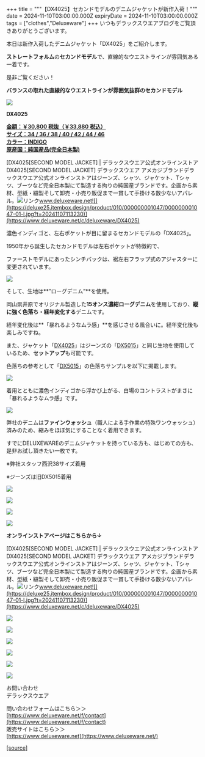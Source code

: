 +++
title = """【DX4025】セカンドモデルのデニムジャケットが新作入荷！"""
date = 2024-11-10T03:00:00.000Z
expiryDate = 2024-11-10T03:00:00.000Z
tags = ["clothes","Deluxeware"]
+++
いつもデラックスウエアブログをご覧頂きありがとうございます。

本日は新作入荷したデニムジャケット「DX4025」をご紹介します。

**ストレートフォルム**の**セカンドモデル**で、直線的なウエストラインが雰囲気ある一着です。

是非ご覧ください！

**バランスの取れた直線的なウエストラインが雰囲気抜群のセカンドモデル**

[![](https://stat.ameba.jp/user_images/20241109/16/deluxeware/ee/df/p/o0800100015507971359.png)](https://stat.ameba.jp/user_images/20241109/16/deluxeware/ee/df/p/o0800100015507971359.png)

**DX4025**

**[金額：￥30,800 税抜（￥33,880 税込）](https://www.deluxeware.net/c/deluxeware/DX4025)  
[サイズ：34 / 36 / 38 / 40 / 42 / 44 / 46](https://www.deluxeware.net/c/deluxeware/DX4025)  
[カラー：INDIGO](https://www.deluxeware.net/c/deluxeware/DX4025)  
[原産国：純国産品(完全日本製)](https://www.deluxeware.net/c/deluxeware/DX4025)**

[DX4025\[SECOND MODEL JACKET\] | デラックスウエア公式オンラインストアDX4025\[SECOND MODEL JACKET\] デラックスウエア アメカジブランドデラックスウエア公式オンラインストアはジーンズ、シャツ、ジャケット、Tシャツ、ブーツなど完全日本製にて製造する拘りの純国産ブランドです。企画から素材、型紙・縫製そして卸売・小売り販促まで一貫して手掛ける数少ないアパレル。![リンク](https://c.stat100.ameba.jp/ameblo/symbols/v3.20.0/svg/gray/editor_link.svg)www.deluxeware.net![](https://deluxe25.itembox.design/product/010/000000001047/000000001047-01-l.jpg?t=20241107113230)](https://www.deluxeware.net/c/deluxeware/DX4025)

濃色インディゴと、左右ポケットが目に留まるセカンドモデルの「DX4025」。

1950年から誕生したセカンドモデルは左右ポケットが特徴的で、

ファーストモデルにあったシンチバックは、裾左右フラップ式のアジャスターに変更されています。

![](https://deluxe25.itembox.design/product/010/000000001047/000000001047-07-l.jpg?t=20241107113230)

そして、生地は**”ローグデニム”**を使用。

岡山県井原でオリジナル製造した**15オンス濃紺ローグデニム**を使用しており、**縦に強く色落ち・経年変化する**デニムです。

経年変化後は**「暴れるようなムラ感」**を感じさせる風合いに。経年変化後も楽しみですね。

また、ジャケット「[DX4025](https://www.deluxeware.net/c/deluxeware/DX4025)」はジーンズの「[DX5015](https://www.deluxeware.net/c/deluxeware/DX5015)」と同じ生地を使用しているため、**セットアップ**も可能です。

色落ちの参考として「[DX5015](https://www.deluxeware.net/c/deluxeware/DX5015)」の色落ちサンプルを以下に掲載します。

![](https://stat.ameba.jp/user_images/20240821/08/deluxeware/9b/d5/j/o0800139215477231735.jpg?caw=800)

着用とともに濃色インディゴから浮かび上がる、白場のコントラストがまさに「暴れるようなムラ感」です。

![](https://stat.ameba.jp/user_images/20240806/15/deluxeware/27/f8/j/o0800120015471716866.jpg?caw=800)

弊社のデニムは**ファインウォッシュ**（職人による手作業の特殊ワンウォッシュ）済みのため、縮みをほぼ気にすることなく着用できます。

すでにDELUXEWAREのデニムジャケットを持っている方も、はじめての方も、是非お試し頂きたい一枚です。

※弊社スタッフ西沢38サイズ着用

※ジーンズは旧DX5015着用

[![](https://stat.ameba.jp/user_images/20241109/16/deluxeware/5a/09/p/o0800100015507971364.png)](https://stat.ameba.jp/user_images/20241109/16/deluxeware/5a/09/p/o0800100015507971364.png)

[![](https://stat.ameba.jp/user_images/20241109/13/deluxeware/8d/a4/j/o0800080015507899707.jpg)](https://stat.ameba.jp/user_images/20241109/13/deluxeware/8d/a4/j/o0800080015507899707.jpg)

[![](https://stat.ameba.jp/user_images/20241109/16/deluxeware/dc/05/p/o0800100015507971366.png)](https://stat.ameba.jp/user_images/20241109/16/deluxeware/dc/05/p/o0800100015507971366.png)

![](https://deluxe25.itembox.design/product/010/000000001047/000000001047-01-l.jpg?t=20241109115824)

**オンラインストアページはこちらから↓**

[DX4025\[SECOND MODEL JACKET\] | デラックスウエア公式オンラインストアDX4025\[SECOND MODEL JACKET\] デラックスウエア アメカジブランドデラックスウエア公式オンラインストアはジーンズ、シャツ、ジャケット、Tシャツ、ブーツなど完全日本製にて製造する拘りの純国産ブランドです。企画から素材、型紙・縫製そして卸売・小売り販促まで一貫して手掛ける数少ないアパレル。![リンク](https://c.stat100.ameba.jp/ameblo/symbols/v3.20.0/svg/gray/editor_link.svg)www.deluxeware.net![](https://deluxe25.itembox.design/product/010/000000001047/000000001047-01-l.jpg?t=20241107113230)](https://www.deluxeware.net/c/deluxeware/DX4025)

[![](https://stat.ameba.jp/user_images/20241029/15/deluxeware/ac/ef/j/o1200050015503631118.jpg?caw=800)](https://www.deluxeware.net/f/STACKMAN)

[![](https://stat.ameba.jp/user_images/20241029/15/deluxeware/07/cc/j/o1200050015503632904.jpg?caw=800)](https://www.deluxeware.net/c/akita)

[![](https://stat.ameba.jp/user_images/20240614/12/deluxeware/fb/b4/j/o0800026015451324172.jpg?caw=800)](https://www.deluxeware.net/c/2024FWreserveall)

[![](https://stat.ameba.jp/user_images/20240315/15/deluxeware/04/7f/j/o0800026015413271803.jpg?caw=800)](https://www.instagram.com/deluxeware/?hl=ja)

[![](https://stat.ameba.jp/user_images/20220415/12/deluxeware/3b/ce/j/o0800026015103175481.jpg?caw=800)](https://www.deluxeware.net/f/headstore)

[![](https://stat.ameba.jp/user_images/20220415/12/deluxeware/d7/c6/j/o0800026015103175487.jpg?caw=800)](https://www.deluxeware.net/)

お問い合わせ  
デラックスウエア

問い合わせフォームはこちら＞＞  
[https://www.deluxeware.net/f/contact](https://www.deluxeware.net/f/contact)  
販売サイトはこちら＞＞  
[https://www.deluxeware.net](https://www.deluxeware.net/)

[[source]](https://ameblo.jp/deluxeware/entry-12874251132.html)
